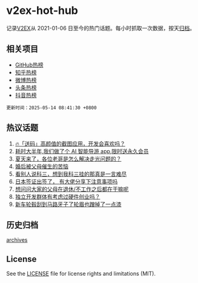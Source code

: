 # v2ex-hot-hub

 记录[V2EX](https://www.v2ex.com/)从 2021-01-06 日至今的热门话题。每小时抓取一次数据，按天[归档](archives)。
 
 ## 相关项目

- [GitHub热榜](https://github.com/it985/github-hot-hub)
- [知乎热榜](https://github.com/it985/zhihu-hot-hub)
- [微博热榜](https://github.com/it985/weibo-hot-hub)
- [头条热榜](https://github.com/it985/toutiao-hot-hub)
- [抖音热榜](https://github.com/it985/douyin-hot-hub)


 `更新时间：2025-05-14 08:41:30 +0800`

## 热议话题

1. [🔥「送码」高颜值的截图应用，开发会喜欢吗？](https://www.v2ex.com/t/1131356)
1. [耗时大半年,我们做了个 AI 智能导游 app,限时送永久会员](https://www.v2ex.com/t/1131474)
1. [夏天来了，各位老哥是怎么解决走光问题的？](https://www.v2ex.com/t/1131335)
1. [婚后被父母催生的苦恼](https://www.v2ex.com/t/1131425)
1. [看别人说科三，想到我科三挂的那真是一言难尽](https://www.v2ex.com/t/1131313)
1. [日本签证出签了， 有大佬分享下注意事项吗](https://www.v2ex.com/t/1131418)
1. [想问问大家的父母在退休/不工作之后都在干嘛呢](https://www.v2ex.com/t/1131367)
1. [独立开发群体有考虑过硬件创业吗？](https://www.v2ex.com/t/1131355)
1. [新车轮毂刮到马路牙子了轮眉也蹭掉了一点漆](https://www.v2ex.com/t/1131406)

## 历史归档

[archives](archives)

## License

See the [LICENSE](LICENSE) file for license rights and limitations (MIT).
